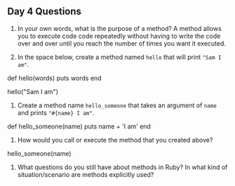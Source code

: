 ## Day 4 Questions

1. In your own words, what is the purpose of a method? A method allows you to execute code code repeatedly without having to write the code over and over until you reach the number of times you want it executed.

1. In the space below, create a method named `hello` that will print `"Sam I am"`.

def hello(words)
  puts words
end

hello("Sam I am")

1. Create a method name `hello_someone` that takes an argument of `name` and prints `"#{name} I am"`.

def hello_someone(name)
  puts name + 'I am'
end

1. How would you call or execute the method that you created above?

hello_someone(name)

1. What questions do you still have about methods in Ruby?
In what kind of situation/scenario are methods explicitly used? 
